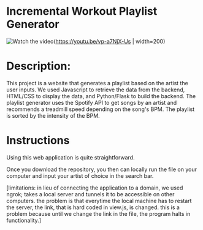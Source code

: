 # Incremental Workout Playlist Generator
![Watch the video](https://cdn.discordapp.com/attachments/977415435077189654/977851720057122847/unknown.png)(https://youtu.be/vp-a7NjX-Us | width=200)

# Description:
This project is a website that generates a playlist based on the artist the user inputs. We used Javascript to retrieve the data from the backend, HTML/CSS to display the data, and Python/Flask to build the backend. The playlist generator uses the Spotify API to get songs by an artist and recommends a treadmill speed depending on the song's BPM. The  playlist is sorted by the intensity of the BPM.

# Instructions
Using this web application is quite straightforward.

Once you download the repository, you then can locally run the file on your computer and input your artist of choice in the search bar.

[limitations: in lieu of connecting the application to a domain, we used ngrok; takes a local server and tunnels it to be accessible on other computers. the problem is that everytime the local machine has to restart the server, the link, that is hard coded in view.js, is changed. this is a problem because until we change the link in the file, the program halts in functionality.]

